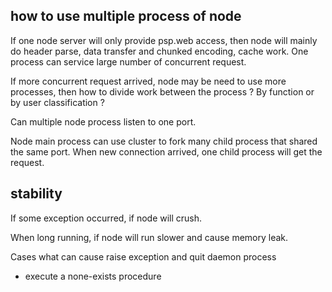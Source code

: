 ## how to use multiple process of node

If one node server will only provide psp.web access, then node will mainly do header parse, data transfer and chunked encoding, cache work. One process can service large number of concurrent request.

If more concurrent request arrived, node may be need to use more processes, then how to divide work between the process ?
By function or by user classification ?

Can multiple node process listen to one port.

Node main process can use cluster to fork many child process that shared the same port.
When new connection arrived, one child process will get the request.

## stability

If some exception occurred, if node will crush.

When long running, if node will run slower and cause memory leak.

Cases what can cause raise exception and quit daemon process

* execute a none-exists procedure
